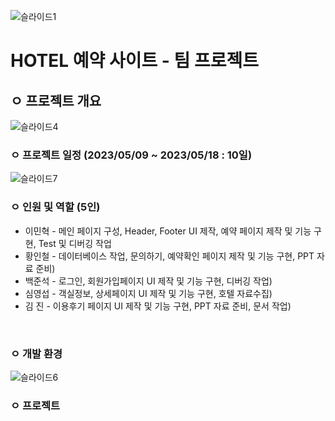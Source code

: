 ![슬라이드1](https://github.com/user-attachments/assets/a9e5e71b-ec10-4ad6-9259-4b278339439e)

# HOTEL 예약 사이트 - 팀 프로젝트
## ㅇ 프로젝트 개요
![슬라이드4](https://github.com/user-attachments/assets/59374123-5967-48ac-b8ed-8236d6acfb6d)
<br>

### ㅇ 프로젝트 일정 (2023/05/09 ~ 2023/05/18 : 10일)
![슬라이드7](https://github.com/user-attachments/assets/c42000fe-f2c9-48c3-962d-d5d185f1342a)
<br>

### ㅇ 인원 및 역할 (5인)
- 이민혁 - 메인 페이지 구성, Header, Footer UI 제작, 예약 페이지 제작 및 기능 구현, Test 및 디버깅 작업
- 황인철 - 데이터베이스 작업, 문의하기, 예약확인 페이지 제작 및 기능 구현, PPT 자료 준비)
- 백준석 - 로그인, 회원가입페이지 UI 제작 및 기능 구현, 디버깅 작업)
- 심영섭 - 객실정보, 상세페이지 UI 제작 및 기능 구현, 호텔 자료수집)
- 김 진  -  이용후기 페이지 UI 제작 및 기능 구현, PPT 자료 준비, 문서 작업)
<br>

### ㅇ 개발 환경
![슬라이드6](https://github.com/user-attachments/assets/76e0ae26-9604-4dce-a1a2-314e41c4c495)
<br>

### ㅇ 프로젝트 
